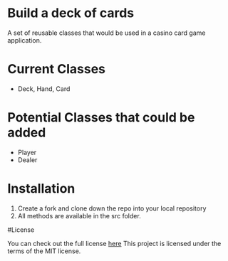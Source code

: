 # Build a deck of cards

A set of reusable classes that would be used in a casino card game application.

# Current Classes

- Deck, Hand, Card

# Potential Classes that could be added

- Player
- Dealer


# Installation

1. Create a fork and clone down the repo into your local repository
2. All methods are available in the src folder.

#License

You can check out the full license [here](./License)
This project is licensed under the terms of the MIT license.


